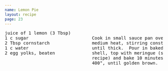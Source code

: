 ```yaml
---
name: Lemon Pie
layout: recipe
page: 23
---
```


<pre>
juice of 1 lemon (3 Tbsp)
1 c sugar                        Cook in small sauce pan over
2 Tbsp cornstarch                medium heat, stirring constantly,
1 c water                        until thick.  Pour in baked pie
2 egg yolks, beaten              shell, top with meringue (see above
                                 recipe) and bake 10 minutes at
                                 400°, until golden brown.
</pre>
